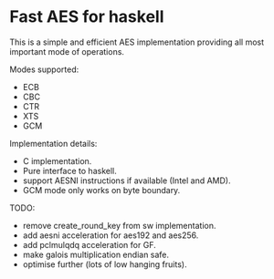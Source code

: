 Fast AES for haskell
====================

This is a simple and efficient AES implementation providing all most important
mode of operations.

Modes supported:

* ECB
* CBC
* CTR
* XTS
* GCM

Implementation details:

* C implementation.
* Pure interface to haskell.
* support AESNI instructions if available (Intel and AMD).
* GCM mode only works on byte boundary.

TODO:

* remove create\_round\_key from sw implementation.
* add aesni acceleration for aes192 and aes256.
* add pclmulqdq acceleration for GF.
* make galois multiplication endian safe.
* optimise further (lots of low hanging fruits).

